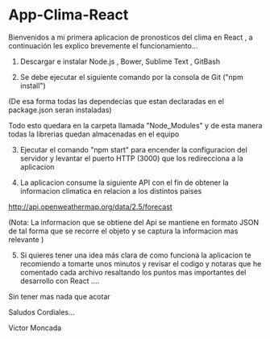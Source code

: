 # App-Clima-React

Bienvenidos a mi primera aplicacion de pronosticos del clima en React , a continuación les explico brevemente el funcionamiento...

1) Descargar e instalar Node.js , Bower, Sublime Text , GitBash 

2) Se debe ejecutar el siguiente comando por la consola de Git ("npm install")

(De esa forma todas las dependecias que estan declaradas en el package.json seran instaladas)

Todo esto quedara en la carpeta llamada "Node_Modules" y de esta manera todas la librerias quedan almacenadas en el equipo

3) Ejecutar el comando "npm start" para encender la configuracion del servidor y levantar el puerto HTTP (3000) que los redirecciona a la aplicacion

4) La aplicacion consume la siguiente API con el fin de obtener la informacion climatica en relacion a los distintos paises 

  http://api.openweathermap.org/data/2.5/forecast
  
 (Nota: La informacion que se obtiene del Api se mantiene en formato JSON de tal forma que se recorre el objeto y se captura la informacion mas relevante )

5) Si quieres tener una idea más clara de como funciona la aplicacion te recomiendo a tomarte unos minutos y revisar el codigo y notaras que he comentado cada archivo resaltando los puntos mas importantes del desarrollo con React ....

Sin tener mas nada que acotar

Saludos Cordiales...

Victor Moncada

